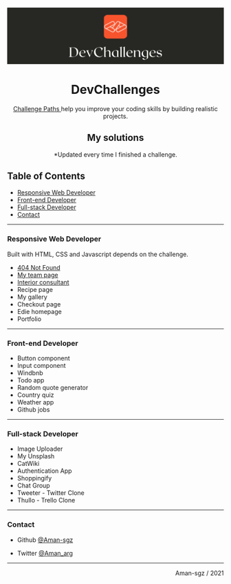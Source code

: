 ![portada devchallenges](assets/portada1.png)


<h1 align= "center">DevChallenges</h1>

<div align="center">
    <p>    
    <a href="https://devchallenges.io/">
      Challenge Paths
    </a></span>
     help you improve your coding skills by building realistic projects.
    </p>
</div>

<div>
<h2 align= "center">My solutions</h2>
<p align= "center">*Updated every time I finished a challenge.</p>
</div>

## Table of Contents
- [Responsive Web Developer](#responsive-web-developer) 
- [Front-end Developer](#front-end-developer)  
- [Full-stack Developer](#full-stack-developer)  
- [Contact](#contact)

---

### Responsive Web Developer

Built with HTML, CSS and Javascript depends on the challenge.  

- [404 Not Found](https://github.com/Aman-sgz/404_not-found)
- [My team page](https://github.com/Aman-sgz/My-Team_Page)
- [Interior consultant](https://github.com/Aman-sgz/interior-consultant)
- Recipe page
- My gallery
- Checkout page
- Edie homepage
- Portfolio

---
### Front-end Developer

- Button component
- Input component
- Windbnb
- Todo app
- Random quote generator
- Country quiz
- Weather app
- Github jobs

---
### Full-stack Developer

- Image Uploader
- My Unsplash
- CatWiki
- Authentication App
- Shoppingify
- Chat Group
- Tweeter - Twitter Clone
- Thullo - Trello Clone



---

###  Contact

- Github [@Aman-sgz](https://github.com/Aman-sgz/)

- Twitter [@Aman_arg](https://www.twitter.com/Aman_arg)  


---
<div align="right">
    Aman-sgz / 2021
</div>
